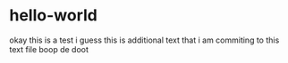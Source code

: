 # hello-world
okay this is a test i guess
this is additional text that i am commiting to this text file
boop de doot
